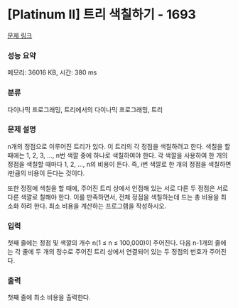# [Platinum II] 트리 색칠하기 - 1693 

[문제 링크](https://www.acmicpc.net/problem/1693) 

### 성능 요약

메모리: 36016 KB, 시간: 380 ms

### 분류

다이나믹 프로그래밍, 트리에서의 다이나믹 프로그래밍, 트리

### 문제 설명

<p>n개의 정점으로 이루어진 트리가 있다. 이 트리의 각 정점을 색칠하려고 한다. 색칠을 할 때에는 1, 2, 3, …, n번 색깔 중에 하나로 색칠하여야 한다. 각 색깔을 사용하여 한 개의 정점을 색칠할 때마다 1, 2, …, n의 비용이 든다. 즉, i번 색깔로 한 개의 정점을 색칠하면 i만큼의 비용이 든다는 것이다.</p>

<p>또한 정점에 색칠을 할 때에, 주어진 트리 상에서 인접해 있는 서로 다른 두 정점은 서로 다른 색깔로 칠해야 한다. 이를 만족하면서, 전체 정점을 색칠하는데 드는 총 비용을 최소화 하려 한다. 최소 비용을 계산하는 프로그램을 작성하시오.</p>

### 입력 

 <p>첫째 줄에는 정점 및 색깔의 개수 n(1 ≤ n ≤ 100,000)이 주어진다. 다음 n-1개의 줄에는 각 줄에 두 개의 정수로 주어진 트리 상에서 연결되어 있는 두 정점의 번호가 주어진다.</p>

### 출력 

 <p>첫째 줄에 최소 비용을 출력한다.</p>

